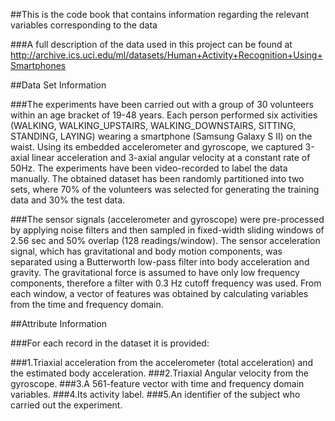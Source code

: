 ##This is the code book that contains information regarding the relevant variables corresponding to the data

###A full description of the data used in this project can be found at http://archive.ics.uci.edu/ml/datasets/Human+Activity+Recognition+Using+Smartphones

##Data Set Information

###The experiments have been carried out with a group of 30 volunteers within an age bracket of 19-48 years. Each person performed six activities (WALKING, WALKING_UPSTAIRS, WALKING_DOWNSTAIRS, SITTING, STANDING, LAYING) wearing a smartphone (Samsung Galaxy S II) on the waist. Using its embedded accelerometer and gyroscope, we captured 3-axial linear acceleration and 3-axial angular velocity at a constant rate of 50Hz. The experiments have been video-recorded to label the data manually. The obtained dataset has been randomly partitioned into two sets, where 70% of the volunteers was selected for generating the training data and 30% the test data.

###The sensor signals (accelerometer and gyroscope) were pre-processed by applying noise filters and then sampled in fixed-width sliding windows of 2.56 sec and 50% overlap (128 readings/window). The sensor acceleration signal, which has gravitational and body motion components, was separated using a Butterworth low-pass filter into body acceleration and gravity. The gravitational force is assumed to have only low frequency components, therefore a filter with 0.3 Hz cutoff frequency was used. From each window, a vector of features was obtained by calculating variables from the time and frequency domain.

##Attribute Information

###For each record in the dataset it is provided:

###1.Triaxial acceleration from the accelerometer (total acceleration) and the estimated body acceleration.
###2.Triaxial Angular velocity from the gyroscope.
###3.A 561-feature vector with time and frequency domain variables.
###4.Its activity label.
###5.An identifier of the subject who carried out the experiment.

